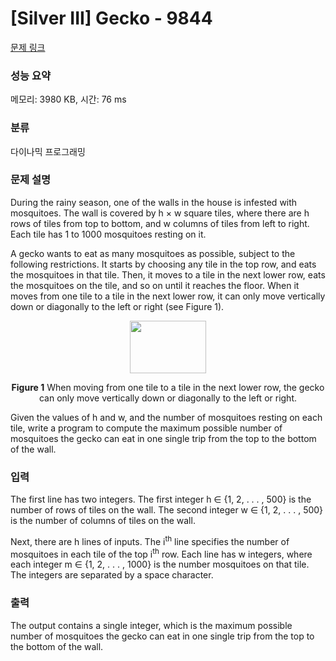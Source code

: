 # [Silver III] Gecko - 9844 

[문제 링크](https://www.acmicpc.net/problem/9844) 

### 성능 요약

메모리: 3980 KB, 시간: 76 ms

### 분류

다이나믹 프로그래밍

### 문제 설명

<p>During the rainy season, one of the walls in the house is infested with mosquitoes. The wall is covered by h × w square tiles, where there are h rows of tiles from top to bottom, and w columns of tiles from left to right. Each tile has 1 to 1000 mosquitoes resting on it.</p>

<p>A gecko wants to eat as many mosquitoes as possible, subject to the following restrictions. It starts by choosing any tile in the top row, and eats the mosquitoes in that tile. Then, it moves to a tile in the next lower row, eats the mosquitoes on the tile, and so on until it reaches the floor. When it moves from one tile to a tile in the next lower row, it can only move vertically down or diagonally to the left or right (see Figure 1).</p>

<p style="text-align: center;"><img alt="" src="" style="width: 122px; height: 84px;"></p>

<p style="text-align: center;"><strong>Figure 1</strong> When moving from one tile to a tile in the next lower row, the gecko can only move vertically down or diagonally to the left or right.</p>

<p>Given the values of h and w, and the number of mosquitoes resting on each tile, write a program to compute the maximum possible number of mosquitoes the gecko can eat in one single trip from the top to the bottom of the wall.</p>

### 입력 

 <p>The first line has two integers. The first integer h ∈ {1, 2, . . . , 500} is the number of rows of tiles on the wall. The second integer w ∈ {1, 2, . . . , 500} is the number of columns of tiles on the wall.</p>

<p>Next, there are h lines of inputs. The i<sup>th</sup> line specifies the number of mosquitoes in each tile of the top i<sup>th</sup> row. Each line has w integers, where each integer m ∈ {1, 2, . . . , 1000} is the number mosquitoes on that tile. The integers are separated by a space character.</p>

### 출력 

 <p>The output contains a single integer, which is the maximum possible number of mosquitoes the gecko can eat in one single trip from the top to the bottom of the wall.</p>

